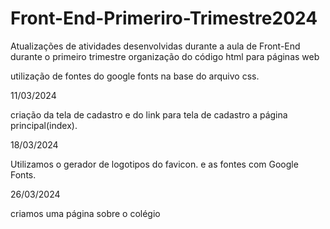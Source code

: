 # Front-End-Primeriro-Trimestre2024

Atualizações de atividades desenvolvidas durante a aula de Front-End durante o primeiro trimestre organização do código html para páginas web

utilização de fontes do google fonts na base do arquivo css.

11/03/2024

criação da tela de cadastro e do link para tela de cadastro a página principal(index).

18/03/2024

Utilizamos o gerador de logotipos do favicon. e as fontes com Google Fonts.

26/03/2024

criamos uma página sobre o colégio
